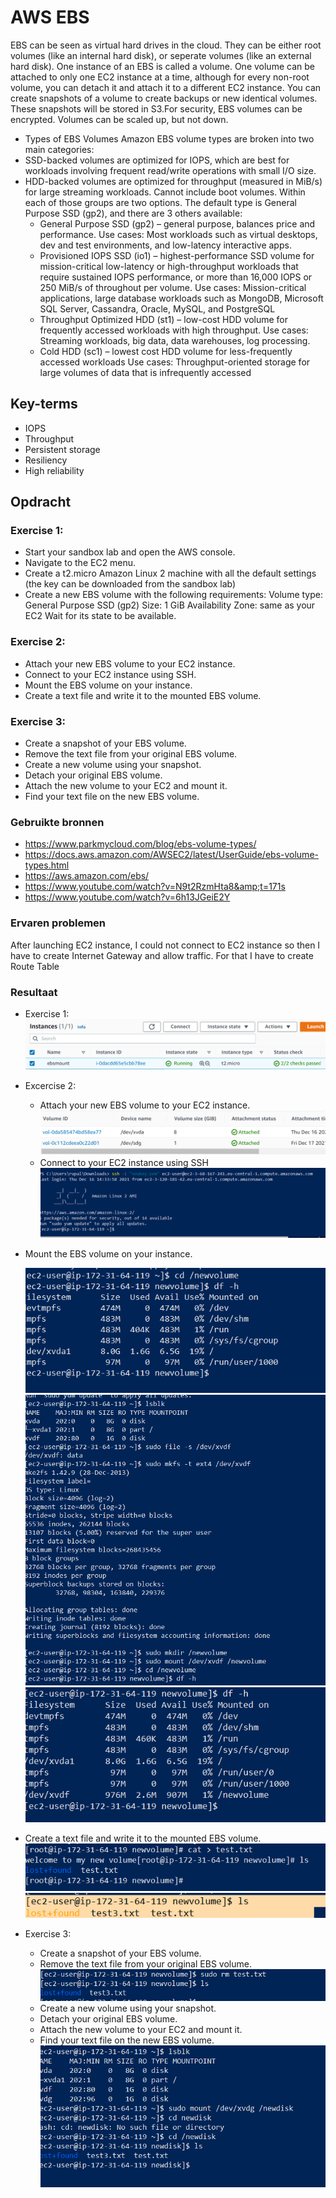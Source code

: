 # AWS EBS
EBS can be seen as virtual hard drives in the cloud. They can be either root volumes (like an internal hard disk), or seperate volumes (like an external hard disk). One instance of an EBS is called a volume. One volume can be attached to only one EC2 instance at a time, although for every non-root volume, you can detach it and attach it to a different EC2 instance.
You can create snapshots of a volume to create backups or new identical volumes. These snapshots will be stored in S3.For security, EBS volumes can be encrypted. Volumes can be scaled up, but not down.
- Types of EBS Volumes
  Amazon EBS volume types are broken into two main categories: 
- SSD-backed volumes are optimized for IOPS, which are best for workloads involving frequent read/write operations with small I/O size.
- HDD-backed volumes are optimized for throughput (measured in MiB/s) for large streaming workloads. Cannot include boot volumes.
  Within each of those groups are two options. The default type is General Purpose SSD (gp2), and there are 3 others available:
    - General Purpose SSD (gp2) – general purpose, balances price and performance.
      Use cases: Most workloads such as virtual desktops, dev and test environments, and low-latency interactive apps.
    - Provisioned IOPS SSD (io1) – highest-performance SSD volume for mission-critical low-latency or high-throughput workloads that require sustained IOPS performance, or more than 16,000 IOPS or 250 MiB/s of throughout per volume.
       Use cases: Mission-critical applications, large database workloads such as MongoDB, Microsoft SQL Server, Cassandra, Oracle, MySQL, and PostgreSQL
    - Throughput Optimized HDD (st1) – low-cost HDD volume for frequently accessed workloads with high throughput.
      Use cases: Streaming workloads, big data, data warehouses, log processing.
    - Cold HDD (sc1) – lowest cost HDD volume for less-frequently accessed workloads
      Use cases: Throughput-oriented storage for large volumes of data that is infrequently accessed


## Key-terms
- IOPS 
- Throughput
- Persistent storage
- Resiliency
- High reliability

## Opdracht
### Exercise 1:
   - Start your sandbox lab and open the AWS console.
   - Navigate to the EC2 menu.
   - Create a t2.micro Amazon Linux 2 machine with all the default settings (the key can be downloaded from the sandbox lab)
   - Create a new EBS volume with the following requirements:
      Volume type: General Purpose SSD (gp2)
      Size: 1 GiB
      Availability Zone: same as your EC2
      Wait for its state to be available.

### Exercise 2:
   - Attach your new EBS volume to your EC2 instance.
   - Connect to your EC2 instance using SSH.
   - Mount the EBS volume on your instance.
   - Create a text file and write it to the mounted EBS volume.

### Exercise 3:
  - Create a snapshot of your EBS volume.
  - Remove the text file from your original EBS volume.
  - Create a new volume using your snapshot.
  - Detach your original EBS volume.
  - Attach the new volume to your EC2 and mount it.
  - Find your text file on the new EBS volume.

### Gebruikte bronnen
- https://www.parkmycloud.com/blog/ebs-volume-types/
- https://docs.aws.amazon.com/AWSEC2/latest/UserGuide/ebs-volume-types.html
- https://aws.amazon.com/ebs/
- https://www.youtube.com/watch?v=N9t2RzmHta8&amp;t=171s
- https://www.youtube.com/watch?v=6h13JGeiE2Y
### Ervaren problemen
After launching EC2 instance, I could not connect to EC2 instance so then I have to create Internet Gateway and allow traffic. For that I have to create Route Table 

### Resultaat
- Exercise 1:
    ![alt_text](https://github.com/techgrounds/cloud-6-repo-rupaliBC/blob/main/00_includes/ebs11.png)

- Excercise 2:
  - Attach your new EBS volume to your EC2 instance.
    ![alt_text](https://github.com/techgrounds/cloud-6-repo-rupaliBC/blob/main/00_includes/volume.png)
  - Connect to your EC2 instance using SSH
    ![alt_text](https://github.com/techgrounds/cloud-6-repo-rupaliBC/blob/main/00_includes/connectssh.png)
 - Mount the EBS volume on your instance.
 
    ![alt_text](https://github.com/techgrounds/cloud-6-repo-rupaliBC/blob/main/00_includes/newvolume.png)
    ![alt_text](https://github.com/techgrounds/cloud-6-repo-rupaliBC/blob/main/00_includes/ebs1.png)
    ![alt_text](https://github.com/techgrounds/cloud-6-repo-rupaliBC/blob/main/00_includes/ebs2.png)

  - Create a text file and write it to the mounted EBS volume.
     ![alt_text](https://github.com/techgrounds/cloud-6-repo-rupaliBC/blob/main/00_includes/ebstext.png)
     ![alt_text](https://github.com/techgrounds/cloud-6-repo-rupaliBC/blob/main/00_includes/ebsls.png)

- Exercise 3:
  - Create a snapshot of your EBS volume.
  - Remove the text file from your original EBS volume.
    ![alt_text](https://github.com/techgrounds/cloud-6-repo-rupaliBC/blob/main/00_includes/removefileebs.png)
  - Create a new volume using your snapshot.
  - Detach your original EBS volume.
  - Attach the new volume to your EC2 and mount it.
  - Find your text file on the new EBS volume.
   ![alt_text](https://github.com/techgrounds/cloud-6-repo-rupaliBC/blob/main/00_includes/lastebs.png)
   
 
   
  







